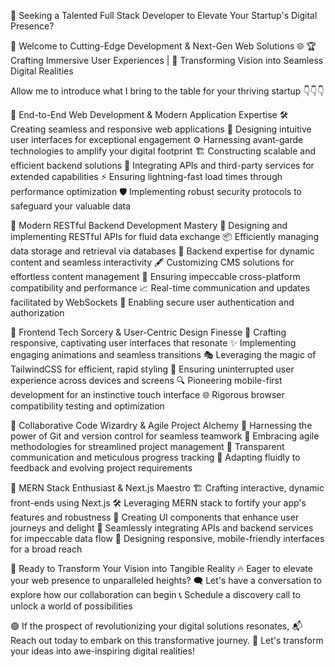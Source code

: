 
👋 Seeking a Talented Full Stack Developer to Elevate Your Startup's Digital Presence?

🚀 Welcome to Cutting-Edge Development & Next-Gen Web Solutions 🌐
🏆 Crafting Immersive User Experiences | 🤖 Transforming Vision into Seamless Digital Realities

Allow me to introduce what I bring to the table for your thriving startup 👇👇👇

🌟 End-to-End Web Development & Modern Application Expertise
🛠️ Creating seamless and responsive web applications
🎨 Designing intuitive user interfaces for exceptional engagement
⚙️ Harnessing avant-garde technologies to amplify your digital footprint
🏗️ Constructing scalable and efficient backend solutions
🔗 Integrating APIs and third-party services for extended capabilities
⚡ Ensuring lightning-fast load times through performance optimization
🛡️ Implementing robust security protocols to safeguard your valuable data

🌟 Modern RESTful Backend Development Mastery
📡 Designing and implementing RESTful APIs for fluid data exchange
📦 Efficiently managing data storage and retrieval via databases
🧩 Backend expertise for dynamic content and seamless interactivity
🖋️ Customizing CMS solutions for effortless content management
🚀 Ensuring impeccable cross-platform compatibility and performance
📈 Real-time communication and updates facilitated by WebSockets
🔐 Enabling secure user authentication and authorization

🌟 Frontend Tech Sorcery & User-Centric Design Finesse
🎨 Crafting responsive, captivating user interfaces that resonate
✨ Implementing engaging animations and seamless transitions
🎭 Leveraging the magic of TailwindCSS for efficient, rapid styling
📱 Ensuring uninterrupted user experience across devices and screens
🔍 Pioneering mobile-first development for an instinctive touch interface
🌐 Rigorous browser compatibility testing and optimization

🌟 Collaborative Code Wizardry & Agile Project Alchemy
🤝 Harnessing the power of Git and version control for seamless teamwork
🏁 Embracing agile methodologies for streamlined project management
📢 Transparent communication and meticulous progress tracking
🔄 Adapting fluidly to feedback and evolving project requirements

🌟 MERN Stack Enthusiast & Next.js Maestro
🏗️ Crafting interactive, dynamic front-ends using Next.js
🛠️ Leveraging MERN stack to fortify your app's features and robustness
💎 Creating UI components that enhance user journeys and delight
🔁 Seamlessly integrating APIs and backend services for impeccable data flow
📱 Designing responsive, mobile-friendly interfaces for a broad reach

🌟 Ready to Transform Your Vision into Tangible Reality
🔥 Eager to elevate your web presence to unparalleled heights?
🗨️ Let's have a conversation to explore how our collaboration can begin
📞 Schedule a discovery call to unlock a world of possibilities

🟢 If the prospect of revolutionizing your digital solutions resonates,
📬 Reach out today to embark on this transformative journey.
🚀 Let's transform your ideas into awe-inspiring digital realities!
